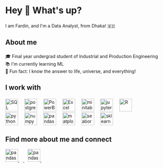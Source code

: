 <h1 align="left">Hey 👋 What's up?</h1>

###

<p align="left">I am Fardin, and I'm a Data Analyst, from Dhaka! 🇧🇩 </p>

###

<h2 align="left">About me</h2>

###

<p align="left">🎓 Final year undergrad student of Industrial and Production Engineering<br>📚 I'm currently learning ML<br> 🎲 Fun fact: I know the answer to life, universe, and everything!</p>

###

<h2 align="left">I work with</h2>

###

<div align="left">
  <img src="https://upload.wikimedia.org/wikipedia/commons/8/87/Sql_data_base_with_logo.png" height="40" alt="SQL"  />
  <img width="12" />
  <img src="https://upload.wikimedia.org/wikipedia/commons/2/29/Postgresql_elephant.svg" height="40" alt="postgres"  />
  <img width="12" /> 
  <img src="https://upload.wikimedia.org/wikipedia/commons/c/cf/New_Power_BI_Logo.svg" height="40" alt="PowerBI"  />
  <img width="12" />
  <img src="https://upload.wikimedia.org/wikipedia/commons/3/34/Microsoft_Office_Excel_%282019%E2%80%93present%29.svg" height="40" alt="Excel"  />
  <img width="12" />
  <img src="https://upload.wikimedia.org/wikipedia/commons/thumb/d/d2/Minitab_Logo.svg/135px-Minitab_Logo.svg.png" height="40" alt="minitab"  />
  <img width="12" />
  <img src="https://upload.wikimedia.org/wikipedia/commons/3/38/Jupyter_logo.svg" height="40" alt="jupyter"  />
  <img width="12" />
  <img src="https://upload.wikimedia.org/wikipedia/commons/thumb/1/1b/R_logo.svg/1086px-R_logo.svg.png?20240131042527" height="40" alt="R"  />
  <img width="12" /> <br>
  <img src="https://upload.wikimedia.org/wikipedia/commons/c/c3/Python-logo-notext.svg" height="40" alt="python"  />
  <img width="12" /> 
  <img src="https://numpy.org/images/logo.svg" height="40" alt="numpy"  />
  <img width="12" />
  <img src="https://pandas.pydata.org/static/img/pandas_mark.svg" height="40" alt="pandas"  />
  <img width="12" />
  <img src="https://upload.wikimedia.org/wikipedia/commons/8/84/Matplotlib_icon.svg" height="40" alt="matplotlib"  />
  <img width="12" />
  <img src="https://seaborn.pydata.org/_images/logo-mark-lightbg.svg" height="40" alt="seaborn"  />
  <img width="12" />
  <img src="https://scikit-learn.org/stable/_images/scikit-learn-logo-notext.png" height="40" alt="sklearn"  />
</div>

###

<h2 align="left">Find more about me and connect</h2>
<a href="https://www.linkedin.com/in/fardin-islam-mahin/" style="margin-right: 10px;">
  <img src="https://cdn1.iconfinder.com/data/icons/logotypes/32/circle-linkedin-512.png" height="40" alt="pandas"  />
  <img width="12" />
</a>

<a href="https://www.credly.com/users/fardin-islam-mahin/">
  <img src="https://images.credly.com/images/b685de69-03cf-402c-b8e3-62ecd0e2e949/large_blob.png" height="40" alt="pandas"  />
  <img width="12" />
</a>
